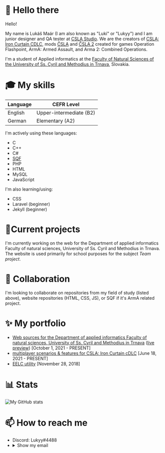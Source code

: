 # 👋 Hello there
Hello!

My name is Lukáš Maár (I am also known as "Luki" or "Lukyy") and I am junior designer and QA tester at [CSLA Studio](https://csla-studio.blogspot.com/). We are the creators of [CSLA: Iron Curtain CDLC](https://store.steampowered.com/app/1294440/Arma_3_Creator_DLC_CSLA_Iron_Curtain/), mods [ČSLA](https://csla-studio.blogspot.com/p/download.html) and [ČSLA 2](https://csla-studio.blogspot.com/p/download.html) created for games Operation Flashpoint, ArmA: Armed Assault, and Arma 2: Combined Operations.

I'm a student of Applied informatics at the [Faculty of Natural Sciences of the University of Ss. Cyril and Methodius in Trnava](https://www.ucm.sk/en/), Slovakia.

# 🎓 My skills
| Language  | CEFR Level |
| ------------- | ------------- |
| English | Upper-intermediate (B2) |
| German | Elementary (A2) |

I'm actively using these languages:
- C
- C++
- C#
- [SQF](https://community.bistudio.com/wiki/SQF_Syntax)
- PHP
- HTML
- MySQL
- JavaScript

I'm also learning/using:
- CSS
- Laravel (beginner)
- Jekyll (beginner)

# 🌱Current projects
I'm currently working on the web for the Department of applied informatics Faculty of natural sciences, University of Ss. Cyril and Methodius in Trnava. The website is used primarily for school purposes for the subject *Team project*.

# 👯 Collaboration
I'm looking to collaborate on repositories from my field of study (listed above), website repositories (HTML, CSS, JS), or SQF if it's ArmA related project.

# ✨ My portfolio
- [Web sources for the Department of applied informatics Faculty of natural sciences, University of Ss. Cyril and Methodius in Trnava](https://github.com/LUKICSLA/kaiweb) ([live preview](http://kai.rf.gd/)) [October 1, 2021 - PRESENT]
- [multiplayer scenarios & features for CSLA: Iron Curtain cDLC](https://store.steampowered.com/app/1294440/Arma_3_Creator_DLC_CSLA_Iron_Curtain/) [June 18, 2021 - PRESENT]
- [EELC utility](https://github.com/LUKICSLA/EELC) [November 28, 2018]

# 📊 Stats
![My GitHub stats](https://github-readme-stats.vercel.app/api?username=LUKICSLA&theme=dracula&show_icons=truecount_private=true)

# 📫 How to reach me
- Discord: Lukyy#4488
- <details>
  <summary>Show my email</summary>
    luki.m2k@gmail.com
</details>
